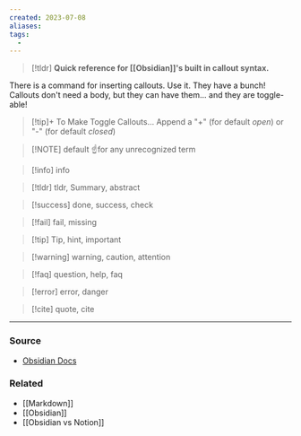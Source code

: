 ```yaml
---
created: 2023-07-08
aliases: 
tags:
  - 
---
```


>[!tldr] **Quick reference for [[Obsidian]]'s built in callout syntax.**

There is a command for inserting callouts. Use it. They have a bunch!
Callouts don't need a body, but they can have them... and they are toggle-able!

> [!tip]+ To Make Toggle Callouts...
> Append a "+" (for default *open*) or "-" (for default *closed*)

> [!NOTE] default
> ☝️for any unrecognized term

> [!info] info

> [!tldr] tldr, Summary, abstract

> [!success] done, success, check

> [!fail] fail, missing

> [!tip] Tip, hint, important 

> [!warning] warning, caution, attention

> [!faq] question, help, faq

> [!error] error, danger

>[!cite] quote, cite

---
### Source
- [Obsidian Docs](https://help.obsidian.md/Editing+and+formatting/Callouts#Supported+types)
### Related
- [[Markdown]]
- [[Obsidian]]
- [[Obsidian vs Notion]]